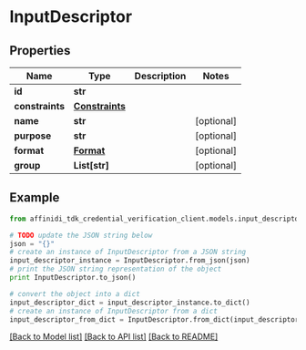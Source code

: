 # InputDescriptor

## Properties

| Name            | Type                              | Description | Notes      |
| --------------- | --------------------------------- | ----------- | ---------- |
| **id**          | **str**                           |             |
| **constraints** | [**Constraints**](Constraints.md) |             |
| **name**        | **str**                           |             | [optional] |
| **purpose**     | **str**                           |             | [optional] |
| **format**      | [**Format**](Format.md)           |             | [optional] |
| **group**       | **List[str]**                     |             | [optional] |

## Example

```python
from affinidi_tdk_credential_verification_client.models.input_descriptor import InputDescriptor

# TODO update the JSON string below
json = "{}"
# create an instance of InputDescriptor from a JSON string
input_descriptor_instance = InputDescriptor.from_json(json)
# print the JSON string representation of the object
print InputDescriptor.to_json()

# convert the object into a dict
input_descriptor_dict = input_descriptor_instance.to_dict()
# create an instance of InputDescriptor from a dict
input_descriptor_from_dict = InputDescriptor.from_dict(input_descriptor_dict)
```

[[Back to Model list]](../README.md#documentation-for-models) [[Back to API list]](../README.md#documentation-for-api-endpoints) [[Back to README]](../README.md)
